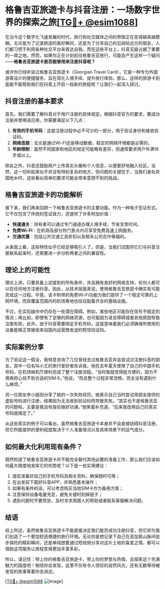 # 格鲁吉亚旅遊卡与抖音注册：一场数字世界的探索之旅[[TG💪+ @esim1088](https://t.me/s/esim1088)]

在当今这个数字化飞速发展的时代，旅行和社交媒体之间的界限正在变得越来越模糊。无论是为了记录旅途的美好瞬间，还是为了分享自己的见闻给远方的朋友，人们都习惯于利用各种社交平台来表达自我。而在这些平台上，抖音无疑占据了重要的一席之地。然而，如果你正在计划前往格鲁吉亚旅行，可能会产生这样一个疑问——**格鲁吉亚旅遊卡是否能够用来注册抖音呢？**

或许你已经听说过格鲁吉亚旅遊卡（Georgian Travel Card），它是一种专为外国游客设计的便捷服务，旨在简化入境手续、提升旅行体验。那么，这样的旅游卡到底能不能帮助我们在抖音上开启一段新的旅程呢？让我们一起深入探讨。

## 抖音注册的基本要求

首先，我们需要了解抖音对于用户注册的具体规定。根据抖音官方的要求，要成功注册并使用该应用，你需要满足以下几点：

1. **有效的手机号码**：这是注册过程中必不可少的一部分，用于验证身份和接收验证码。
2. **网络连接**：无论是通过Wi-Fi还是移动数据，稳定的网络环境都是必需的。
3. **年龄限制**：虽然不同国家和地区的规定可能略有差异，但通常要求用户年满16岁或以上。

除此之外，抖音还鼓励用户上传真实头像和个人信息，以便更好地融入社区。当然，这一切听起来似乎并没有特别复杂的地方，但问题的关键在于，当我们身处异国他乡时，这些看似简单的要求可能会带来意想不到的挑战。

## 格鲁吉亚旅遊卡的功能解析

接下来，我们再来回顾一下格鲁吉亚旅遊卡的主要功能。作为一种电子签证形式，它不仅包含了传统的签证效力，还提供了许多附加价值：

- **快速通关**：持有者可以通过专门通道办理入境手续，节省宝贵时间。
- **免费Wi-Fi**：在机场及部分热门景点内可享受免费高速上网服务。
- **交通优惠**：包括公共交通工具折扣以及租车公司合作等福利。

从表面上看，这些特性似乎已经足够吸引人了。但是，当我们试图将它们与抖音注册联系起来时，还需要进一步分析两者之间的兼容性。

## 理论上的可能性

理论上讲，只要具备上述提到的所有条件，并且拥有良好的网络支持，任何人都可以在任何地方注册抖音。因此，从技术层面来说，使用格鲁吉亚旅遊卡确实有可能完成这一过程。毕竟，该卡附带的免费Wi-Fi功能为我们提供了一个稳定可靠的上网环境，而其覆盖范围内的机场等地也往往配备齐全的基础设施。

不过，在实际操作中仍存在一些潜在障碍。例如，某些地区可能存在信号不稳定的情况；再比如，即使有了足够的网络资源，也可能因为语言障碍或者其他原因导致注册失败。此外，由于抖音需要绑定手机号码，这就意味着我们必须确保所使用的设备能够正常接收来自国内运营商发送的短信验证码。

## 实际案例分享

为了验证这一假设，我特意咨询了几位曾经去过格鲁吉亚并且尝试过注册抖音的朋友。其中一位名叫小王的旅行爱好者告诉我，他在去年夏天使用了自己的中国手机号码，在机场候机厅顺利完成了整个注册流程。“当时我就觉得挺方便的，因为不用再担心找不到合适的SIM卡。”他说，“而且整个过程非常流畅，完全没有遇到什么麻烦。”

另一位朋友李小姐则分享了她的一次失败经历。她表示自己当时尝试用朋友提供的虚拟号码进行注册，结果因为无法收到验证码而导致失败。“其实也不是格鲁吉亚的问题啦，主要是我没有提前做好功课。”她笑着补充道，“后来我改用自己的真实号码就搞定了。”

从这些真实的例子可以看出，虽然格鲁吉亚旅遊卡本身并不会直接妨碍抖音注册，但它所能提供的便利程度取决于个人准备情况以及具体场景下的运气成分。

## 如何最大化利用现有条件？

既然知道了格鲁吉亚旅遊卡并不能完全替代其他必要的准备工作，那么我们应该如何最大限度地发挥它的优势呢？以下是一些实用建议：

1. 提前准备好自己的手机号码及相关资料，确保随时可用；
2. 在出发前下载好抖音APP，并熟悉基本操作；
3. 如果有条件的话，可以考虑购买当地SIM卡作为备用方案；
4. 注意保持设备电量充足，避免关键时刻掉链子；
5. 遇到问题时不要慌张，及时寻求周围人的帮助或者联系客服解决问题。

## 结语

综上所述，虽然格鲁吉亚旅遊卡不能直接决定我们能否成功注册抖音，但它却为我们创造了一个更加舒适便捷的旅行环境。无论你是想记录下自己在高加索山脉间徒步探险的精彩瞬间，还是单纯想要通过短视频分享对这片土地的喜爱之情，都可以借助这项服务让旅程变得更加丰富多彩。

所以，请记住：带上你的格鲁吉亚旅遊卡，带上你的梦想与热情，去探索这个充满魅力的国度吧！相信你会发现，这里不仅有令人惊叹的自然风光，还有无数等待被发现的故事等着你去讲述。

[[TG💪+ @esim1088](https://t.me/s/esim1088) ![Image](https://i.postimg.cc/4NQfJmqS/Snipaste-2025-05-13-00-14-12.png)]